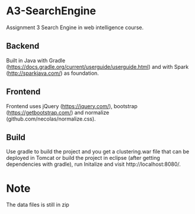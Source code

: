 # A3-SearchEngine
Assignment 3 Search Engine in web intelligence course.

## Backend
Built in Java with Gradle (https://docs.gradle.org/current/userguide/userguide.html) and with Spark (http://sparkjava.com/) as foundation. 

## Frontend
Frontend uses jQuery (https://jquery.com/), bootstrap (https://getbootstrap.com/) and normalize (github.com/necolas/normalize.css). 

## Build
Use gradle to build the project and you get a clustering.war file that can be deployed in Tomcat or build the project in eclipse (after getting dependencies with gradle), run Initalize and visit http://localhost:8080/.

# Note
The data files is still in zip